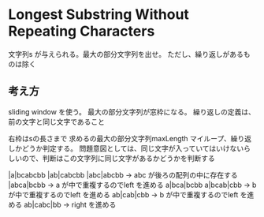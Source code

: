 # Longest Substring Without Repeating Characters

文字列s が与えられる。最大の部分文字列を出せ。
ただし、繰り返しがあるものは除く

## 考え方
sliding window を使う。
最大の部分文字列が窓枠になる。
繰り返しの定義は、前の文字と同じ文字であること

右枠はsの長さまで
求めるの最大の部分文字列maxLength
マイループ、繰り返しかどうか判定する。
問題意図としては、同じ文字が入っていてはいけないらしいので、判断はこの文字列に同じ文字があるかどうかを判断する



|a|bcabcbb
|ab|cabcbb
|abc|abcbb → abc が後ろの配列の中に存在する
|abca|bcbb → a が中で重複するのでleft を進める
a|bca|bcbb 
a|bcab|cbb → b が中で重複するのでleft を進める
ab|cab|cbb → b が中で重複するのでleft を進める
ab|cabc|bb → right を進める


